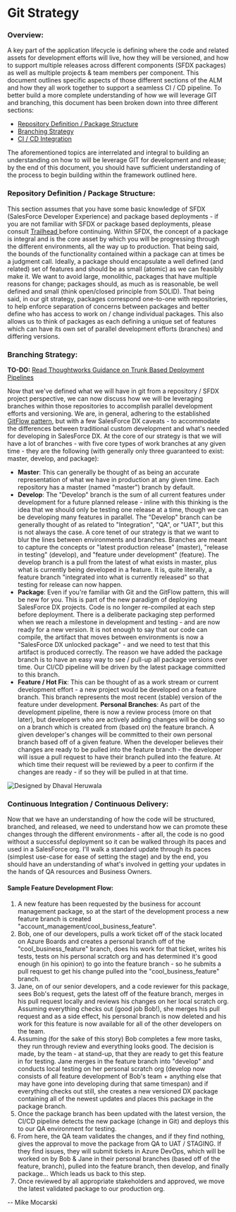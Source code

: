 # Git Strategy

### Overview:

A key part of the application lifecycle is defining where the code and related assets for development efforts will live, how they will be versioned, and how to support multiple releases across different components \(SFDX packages\) as well as multiple projects & team members per component. This document outlines specific aspects of those different sections of the ALM and how they all work together to support a seamless CI / CD pipeline. To better build a more complete understanding of how we will leverage GIT and branching, this document has been broken down into three different sections:

* [Repository Definition / Package Structure](https://github.com/ECFMG/salesforce-unlocked-packages-guide/wiki/Git-Strategy#repository-definition--package-structure)
* [Branching Strategy](https://github.com/ECFMG/salesforce-unlocked-packages-guide/wiki/Git-Strategy#branching-strategy)
* [CI / CD Integration](https://github.com/ECFMG/salesforce-unlocked-packages-guide/wiki/Git-Strategy#continuous-integration--continuous-delivery)

The aforementioned topics are interrelated and integral to building an understanding on how to will be leverage GIT for development and release; by the end of this document, you should have sufficient understanding of the process to begin building within the framework outlined here.

### Repository Definition / Package Structure:

This section assumes that you have some basic knowledge of SFDX \(SalesForce Developer Experience\) and package based deployments - if you are not familiar with SFDX or package based deployments, please consult [Trailhead ](https://trailhead.salesforce.com/content/learn/trails/sfdx_get_started)before continuing. Within SFDX, the concept of a package is integral and is the core asset by which you will be progressing through the different environments, all the way up to production. That being said, the bounds of the functionality contained within a package can at times be a judgment call. Ideally, a package should encapsulate a well defined \(and related\) set of features and should be as small \(atomic\) as we can feasibly make it. We want to avoid large, monolithic, packages that have multiple reasons for change; packages should, as much as is reasonable, be well defined and small \(think open/closed principle from SOLID\). That being said, in our git strategy, packages correspond one-to-one with repositories, to help enforce separation of concerns between packages and better define who has access to work on / change individual packages. This also allows us to think of packages as each defining a unique set of features which can have its own set of parallel development efforts \(branches\) and differing versions.

### Branching Strategy:

**TO-DO:** [Read Thoughtworks Guidance on Trunk Based Deployment Pipelines](https://www.thoughtworks.com/insights/blog/enabling-trunk-based-development-deployment-pipelines)

Now that we've defined what we will have in git from a repository / SFDX project perspective, we can now discuss how we will be leveraging branches within those repositories to accomplish parallel development efforts and versioning. We are, in general, adhering to the established [GitFlow pattern](https://datasift.github.io/gitflow/IntroducingGitFlow.html), but with a few SalesForce DX caveats - to accommodate the differences between traditional custom development and what's needed for developing in SalesForce DX. At the core of our strategy is that we will have a lot of branches - with five core types of work branches at any given time - they are the following \(with generally only three guaranteed to exist: master, develop, and package\):

* **Master**: This can generally be thought of as being an accurate representation of what we have in production at any given time. Each repository has a master \(named "master"\) branch by default.
* **Develop**: The "Develop" branch is the sum of all current features under development for a future planned release - inline with this thinking is the idea that we should only be testing one release at a time, though we can be developing many features in parallel. The "Develop" branch can be generally thought of as related to "Integration", "QA", or "UAT", but this is not always the case. A core tenet of our strategy is that we want to blur the lines between environments and branches. Branches are meant to capture the concepts or "latest production release" \(master\), "release in testing" \(develop\), and "feature under development" \(feature\). The develop branch is a pull from the latest of what exists in master, plus what is currently being developed in a feature. It is, quite literally, a feature branch "integrated into what is currently released" so that testing for release can now happen.
* **Package**: Even if you're familiar with Git and the GitFlow pattern, this will be new for you. This is part of the new paradigm of deploying SalesForce DX projects. Code is no longer re-compiled at each step before deployment. There is a deliberate packaging step performed when we reach a milestone in development and testing - and are now ready for a new version. It is not enough to say that our code can compile, the artifact that moves between environments is now a "SalesForce DX unlocked package" - and we need to test that this artifact is produced correctly. The reason we have added the package branch is to have an easy way to see / pull-up all package versions over time. Our CI/CD pipeline will be driven by the latest package committed to this branch.
* **Feature / Hot Fix**: This can be thought of as a work stream or current development effort - a new project would be developed on a feature branch. This branch represents the most recent \(stable\) version of the feature under development. **Personal Branches**: As part of the development pipeline, there is now a review process \(more on that later\), but developers who are actively adding changes will be doing so on a branch which is created from \(based on\) the feature branch. A given developer's changes will be committed to their own personal branch based off of a given feature. When the developer believes their changes are ready to be pulled into the feature branch - the developer will issue a pull request to have their branch pulled into the feature. At which time their request will be reviewed by a peer to confirm if the changes are ready - if so they will be pulled in at that time. 

![Designed by Dhaval Heruwala](../.gitbook/assets/gitstrat.png)

### Continuous Integration / Continuous Delivery:

Now that we have an understanding of how the code will be structured, branched, and released, we need to understand how we can promote these changes through the different environments - after all, the code is no good without a successful deployment so it can be walked through its paces and used in a SalesForce org. I'll walk a standard update through its paces \(simplest use-case for ease of setting the stage\) and by the end, you should have an understanding of what's involved in getting your updates in the hands of QA resources and Business Owners.

#### Sample Feature Development Flow:

1. A new feature has been requested by the business for account management package, so at the start of the development process a new feature branch is created "account\_management/cool\_business\_feature".
2. Bob, one of our developers, pulls a work ticket off of the stack located on Azure Boards and creates a personal branch off of the "cool\_business\_feature" branch, does his work for that ticket, writes his tests, tests on his personal scratch org and has determined it's good enough \(in his opinion\) to go into the feature branch - so he submits a pull request to get his change pulled into the "cool\_business\_feature" branch.
3. Jane, on of our senior developers, and a code reviewer for this package, sees Bob's request, gets the latest off of the feature branch, merges in his pull request locally and reviews his changes on her local scratch org. Assuming everything checks out \(good job Bob!\), she merges his pull request and as a side effect, his personal branch is now deleted and his work for this feature is now available for all of the other developers on the team.
4. Assuming \(for the sake of this story\) Bob completes a few more tasks, they run through review and everything looks good. The decision is made, by the team - at stand-up, that they are ready to get this feature in for testing. Jane merges in the feature branch into "develop" and conducts local testing on her personal scratch org \(develop now consists of all feature development of Bob's team + anything else that may have gone into developing during that same timespan\) and if everything checks out still, she creates a new versioned DX package containing all of the newest updates and places this package in the package branch.
5. Once the package branch has been updated with the latest version, the CI/CD pipeline detects the new package \(change in Git\) and deploys this to our QA environment for testing.
6. From here, the QA team validates the changes, and if they find nothing, gives the approval to move the package from QA to UAT / STAGING. If they find issues, they will submit tickets in Azure DevOps, which will be worked on by Bob & Jane in their personal branches \(based off of the feature, branch\), pulled into the feature branch, then develop, and finally package… Which leads us back to this step.
7. Once reviewed by all appropriate stakeholders and approved, we move the latest validated package to our production org.

-- Mike Mocarski  


